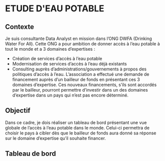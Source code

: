 # ETUDE D'EAU POTABLE 

## Contexte
Je suis consultante Data Analyst en mission dans l’ONG DWFA (Drinking Water For All). Cette ONG a pour ambition de donner accès à l’eau potable à tout le monde et a 3 domaines d’expertises :
- Création de services d’accès à l’eau potable
- Modernisation de services d’accès à l’eau déjà existants
- Consulting auprès d’administrations/gouvernements à propos des politiques d’accès à l’eau.
L’association a effectué une demande de financement auprès d’un bailleur de fonds en présentant ces 3 domaines d’expertise. 
Ces nouveaux financements, s’ils sont accordés par le bailleur, pourront permettre d’investir dans un des domaines d’expertise dans un pays qui n’est pas encore déterminé.

## Objectif
Dans ce cadre, je dois réaliser un tableau de bord présentant une vue globale de l’accès à l’eau potable dans le monde. Celui-ci permettra de choisir le pays à cibler dès que le bailleur de fonds aura donné sa réponse sur le domaine d’expertise qu’il souhaite financer.

## Tableau de bord
